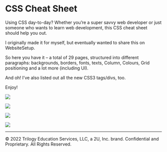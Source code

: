 # CSS Cheat Sheet

Using CSS day-to-day? Whether you’re a super savvy web developer or just someone who wants to learn web development, this CSS cheat sheet should help you out.

I originally made it for myself, but eventually wanted to share this on WebsiteSetup.

So here you have it – a total of 29 pages, structured into different paragraphs: backgrounds, borders, fonts, texts, Column, Colours, Grid positioning and a lot more (including UI).

And oh! I’ve also listed out all the new CSS3 tags/divs, too.

Enjoy!

![](../images/CSS-CHEAT-SHEET-p1-2019-update.png)

![](../images/CSS-CHEAT-SHEET-p2-2019-update.png)

![](../images/CSS-CHEAT-SHEET-p3-2019-update.png)

![](../images/CSS-CHEAT-SHEET-p4.png)

---
© 2022 Trilogy Education Services, LLC, a 2U, Inc. brand. Confidential and Proprietary. All Rights Reserved.